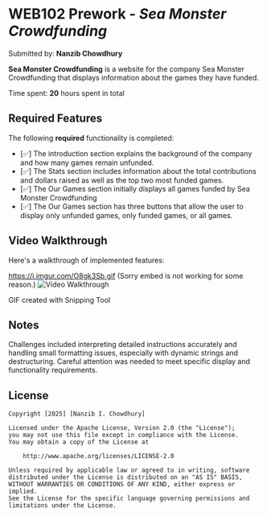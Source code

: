 # WEB102 Prework - *Sea Monster Crowdfunding*

Submitted by: **Nanzib Chowdhury**

**Sea Monster Crowdfunding** is a website for the company Sea Monster Crowdfunding that displays information about the games they have funded.

Time spent: **20** hours spent in total

## Required Features

The following **required** functionality is completed:

* [✅] The introduction section explains the background of the company and how many games remain unfunded.
* [✅] The Stats section includes information about the total contributions and dollars raised as well as the top two most funded games.
* [✅] The Our Games section initially displays all games funded by Sea Monster Crowdfunding
* [✅] The Our Games section has three buttons that allow the user to display only unfunded games, only funded games, or all games.

## Video Walkthrough

Here's a walkthrough of implemented features:

https://i.imgur.com/O8gk3Sb.gif (Sorry embed is not working for some reason.)
<img src='https://i.imgur.com/O8gk3Sb.gif' alt='Video Walkthrough' />

GIF created with Snipping Tool  

## Notes

Challenges included interpreting detailed instructions accurately and handling small formatting issues, especially with dynamic strings and destructuring. Careful attention was needed to meet specific display and functionality requirements.

## License

    Copyright [2025] [Nanzib I. Chowdhury]

    Licensed under the Apache License, Version 2.0 (the "License");
    you may not use this file except in compliance with the License.
    You may obtain a copy of the License at

        http://www.apache.org/licenses/LICENSE-2.0

    Unless required by applicable law or agreed to in writing, software
    distributed under the License is distributed on an "AS IS" BASIS,
    WITHOUT WARRANTIES OR CONDITIONS OF ANY KIND, either express or implied.
    See the License for the specific language governing permissions and
    limitations under the License.
